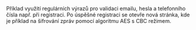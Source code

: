 Příklad využití regulárních výrazů pro validaci emailu, hesla a telefonního čísla např. při registraci.
Po úspěšné registraci se otevře nová stránka, kde je příklad na šifrování zpráv pomocí algoritmu AES s CBC režimem. 